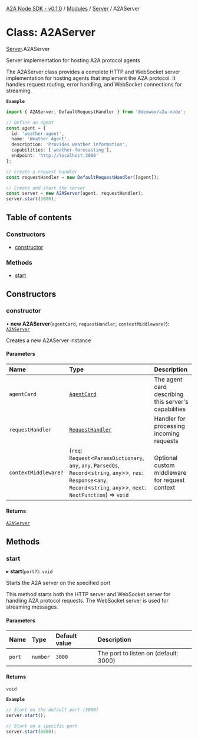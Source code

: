 [A2A Node SDK - v0.1.0](../README.md) / [Modules](../modules.md) / [Server](../modules/Server.md) / A2AServer

# Class: A2AServer

[Server](../modules/Server.md).A2AServer

Server implementation for hosting A2A protocol agents

The A2AServer class provides a complete HTTP and WebSocket server implementation
for hosting agents that implement the A2A protocol. It handles request routing,
error handling, and WebSocket connections for streaming.

**`Example`**

```typescript
import { A2AServer, DefaultRequestHandler } from '@dexwox/a2a-node';

// Define an agent
const agent = {
  id: 'weather-agent',
  name: 'Weather Agent',
  description: 'Provides weather information',
  capabilities: ['weather-forecasting'],
  endpoint: 'http://localhost:3000'
};

// Create a request handler
const requestHandler = new DefaultRequestHandler([agent]);

// Create and start the server
const server = new A2AServer(agent, requestHandler);
server.start(3000);
```

## Table of contents

### Constructors

- [constructor](Server.A2AServer.md#constructor)

### Methods

- [start](Server.A2AServer.md#start)

## Constructors

### constructor

• **new A2AServer**(`agentCard`, `requestHandler`, `contextMiddleware?`): [`A2AServer`](Server.A2AServer.md)

Creates a new A2AServer instance

#### Parameters

| Name | Type | Description |
| :------ | :------ | :------ |
| `agentCard` | [`AgentCard`](../interfaces/Core.AgentCard.md) | The agent card describing this server's capabilities |
| `requestHandler` | [`RequestHandler`](../interfaces/Server.RequestHandler.md) | Handler for processing incoming requests |
| `contextMiddleware?` | (`req`: `Request`\<`ParamsDictionary`, `any`, `any`, `ParsedQs`, `Record`\<`string`, `any`\>\>, `res`: `Response`\<`any`, `Record`\<`string`, `any`\>\>, `next`: `NextFunction`) => `void` | Optional custom middleware for request context |

#### Returns

[`A2AServer`](Server.A2AServer.md)

## Methods

### start

▸ **start**(`port?`): `void`

Starts the A2A server on the specified port

This method starts both the HTTP server and WebSocket server for handling
A2A protocol requests. The WebSocket server is used for streaming messages.

#### Parameters

| Name | Type | Default value | Description |
| :------ | :------ | :------ | :------ |
| `port` | `number` | `3000` | The port to listen on (default: 3000) |

#### Returns

`void`

**`Example`**

```typescript
// Start on the default port (3000)
server.start();

// Start on a specific port
server.start(8080);
```
